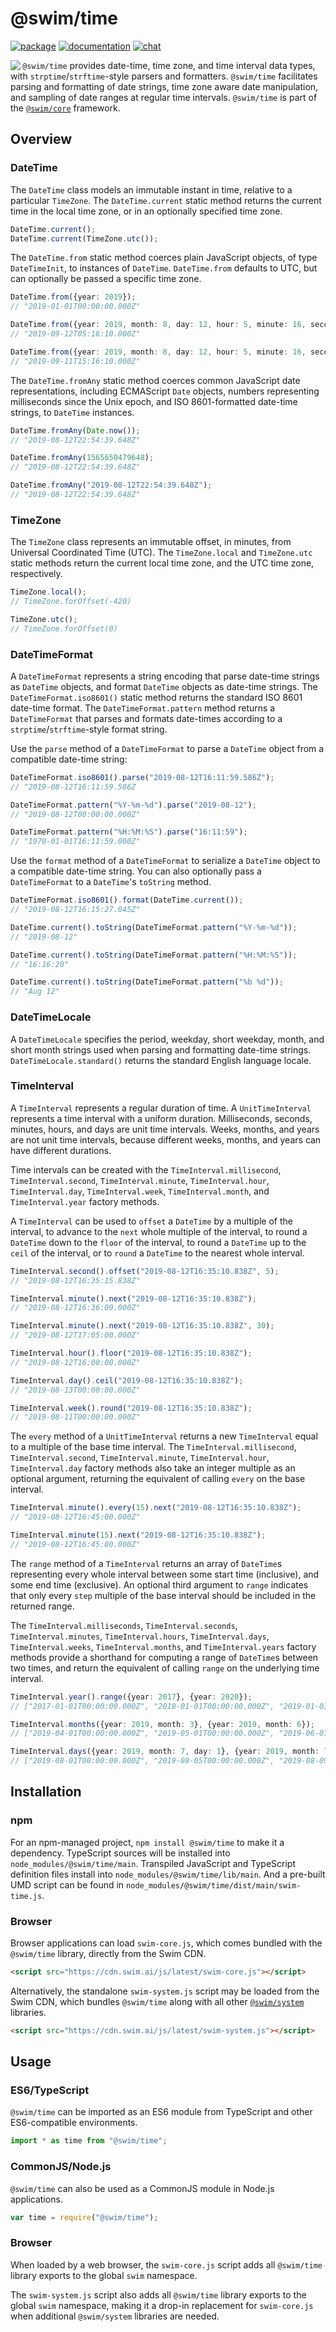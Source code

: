 # @swim/time

[![package](https://img.shields.io/npm/v/@swim/time.svg)](https://www.npmjs.com/package/@swim/time)
[![documentation](https://img.shields.io/badge/doc-TypeDoc-blue.svg)](http://docs.swim.ai/js/latest/modules/_swim_time.html)
[![chat](https://img.shields.io/badge/chat-Gitter-green.svg)](https://gitter.im/swimos/community)

<a href="https://developer.swim.ai"><img src="https://cdn.swim.ai/images/marlin-blue.svg" align="left"></a>

`@swim/time` provides date-time, time zone, and time interval data types, with
`strptime`/`strftime`-style parsers and formatters.  `@swim/time` facilitates
parsing and formatting of date strings, time zone aware date manipulation, and
sampling of date ranges at regular time intervals.  `@swim/time` is part of the
[`@swim/core`](https://www.npmjs.com/package/@swim/core) framework.

## Overview

### DateTime

The `DateTime` class models an immutable instant in time, relative to a
particular `TimeZone`.  The `DateTime.current` static method returns the
current time in the local time zone, or in an optionally specified time zone.

```typescript
DateTime.current();
DateTime.current(TimeZone.utc());
```

The `DateTime.from` static method coerces plain JavaScript objects, of type
`DateTimeInit`, to instances of `DateTime`.  `DateTime.from` defaults to UTC,
but can optionally be passed a specific time zone.

```typescript
DateTime.from({year: 2019});
// "2019-01-01T00:00:00.000Z"

DateTime.from({year: 2019, month: 8, day: 12, hour: 5, minute: 16, second: 10});
// "2019-09-12T05:16:10.000Z"

DateTime.from({year: 2019, month: 8, day: 12, hour: 5, minute: 16, second: 10}, TimeZone.local());
// "2019-09-11T15:16:10.000Z"
```

The `DateTime.fromAny` static method coerces common JavaScript date
representations, including ECMAScript `Date` objects, numbers representing
milliseconds since the Unix epoch, and ISO 8601-formatted date-time strings,
to `DateTime` instances.

```typescript
DateTime.fromAny(Date.now());
// "2019-08-12T22:54:39.648Z"

DateTime.fromAny(1565650479648);
// "2019-08-12T22:54:39.648Z"

DateTime.fromAny("2019-08-12T22:54:39.648Z");
// "2019-08-12T22:54:39.648Z"
```

### TimeZone

The `TimeZone` class represents an immutable offset, in minutes, from Universal
Coordinated Time (UTC).  The `TimeZone.local` and `TimeZone.utc` static methods
return the current local time zone, and the UTC time zone, respectively.

```typescript
TimeZone.local();
// TimeZone.forOffset(-420)

TimeZone.utc();
// TimeZone.forOffset(0)
```

### DateTimeFormat

A `DateTimeFormat` represents a string encoding that parse date-time strings
as `DateTime` objects, and format `DateTime` objects as date-time strings.
The `DateTimeFormat.iso8601()` static method returns the standard ISO 8601
date-time format.  The `DateTimeFormat.pattern` method returns a
`DateTimeFormat` that parses and formats date-times according to a
`strptime`/`strftime`-style format string.

Use the `parse` method of a `DateTimeFormat` to parse a `DateTime` object from
a compatible date-time string:

```typeScript
DateTimeFormat.iso8601().parse("2019-08-12T16:11:59.586Z");
// "2019-08-12T16:11:59.586Z

DateTimeFormat.pattern("%Y-%m-%d").parse("2019-08-12");
// "2019-08-12T00:00:00.000Z"

DateTimeFormat.pattern("%H:%M:%S").parse("16:11:59");
// "1970-01-01T16:11:59.000Z"
```

Use the `format` method of a `DateTimeFormat` to serialize a `DateTime` object
to a compatible date-time string.  You can also optionally pass a
`DateTimeFormat` to a `DateTime`'s `toString` method.

```typescript
DateTimeFormat.iso8601().format(DateTime.current());
// "2019-08-12T16:15:27.045Z"

DateTime.current().toString(DateTimeFormat.pattern("%Y-%m-%d"));
// "2019-08-12"

DateTime.current().toString(DateTimeFormat.pattern("%H:%M:%S"));
// "16:16:20"

DateTime.current().toString(DateTimeFormat.pattern("%b %d"));
// "Aug 12"
```

### DateTimeLocale

A `DateTimeLocale` specifies the period, weekday, short weekday, month, and
short month strings used when parsing and formatting date-time strings.
`DateTimeLocale.standard()` returns the standard English language locale.

### TimeInterval

A `TimeInterval` represents a regular duration of time.  A `UnitTimeInterval`
represents a time interval with a uniform duration.  Milliseconds, seconds,
minutes, hours, and days are unit time intervals.  Weeks, months, and years
are not unit time intervals, because different weeks, months, and years can
have different durations.

Time intervals can be created with the `TimeInterval.millisecond`,
`TimeInterval.second`, `TimeInterval.minute`, `TimeInterval.hour`,
`TimeInterval.day`, `TimeInterval.week`, `TimeInterval.month`, and
`TimeInterval.year` factory methods.

A `TimeInterval` can be used to `offset` a `DateTime` by a multiple of the
interval, to advance to the `next` whole multiple of the interval, to round
a `DateTime` down to the `floor` of the interval, to round a `DateTime` up
to the `ceil` of the interval, or to `round` a `DateTime` to the nearest
whole interval.

```typescript
TimeInterval.second().offset("2019-08-12T16:35:10.838Z", 5);
// "2019-08-12T16:35:15.838Z"

TimeInterval.minute().next("2019-08-12T16:35:10.838Z");
// "2019-08-12T16:36:00.000Z"

TimeInterval.minute().next("2019-08-12T16:35:10.838Z", 30);
// "2019-08-12T17:05:00.000Z"

TimeInterval.hour().floor("2019-08-12T16:35:10.838Z");
// "2019-08-12T16:00:00.000Z"

TimeInterval.day().ceil("2019-08-12T16:35:10.838Z");
// "2019-08-13T00:00:00.000Z"

TimeInterval.week().round("2019-08-12T16:35:10.838Z");
// "2019-08-11T00:00:00.000Z"
```

The `every` method of a `UnitTimeInterval` returns a new `TimeInterval` equal
to a multiple of the base time interval.  The `TimeInterval.millisecond`,
`TimeInterval.second`, `TimeInterval.minute`, `TimeInterval.hour`,
`TimeInterval.day` factory methods also take an integer multiple as an optional
argument, returning the equivalent of calling `every` on the base interval.

```typescript
TimeInterval.minute().every(15).next("2019-08-12T16:35:10.838Z");
// "2019-08-12T16:45:00.000Z"

TimeInterval.minute(15).next("2019-08-12T16:35:10.838Z");
// "2019-08-12T16:45:00.000Z"
```

The `range` method of a `TimeInterval` returns an array of `DateTime`s
representing every whole interval between some start time (inclusive), and
some end time (exclusive).  An optional third argument to `range` indicates
that only every `step` multiple of the base interval should be included in
the returned range.

The `TimeInterval.milliseconds`, `TimeInterval.seconds`, `TimeInterval.minutes`,
`TimeInterval.hours`, `TimeInterval.days`, `TimeInterval.weeks`,
`TimeInterval.months`, and `TimeInterval.years` factory methods provide
a shorthand for computing a range of `DateTime`s between two times, and
return the equivalent of calling `range` on the underlying time interval.

```typescript
TimeInterval.year().range({year: 2017}, {year: 2020});
// ["2017-01-01T00:00:00.000Z", "2018-01-01T00:00:00.000Z", "2019-01-01T00:00:00.000Z"]

TimeInterval.months({year: 2019, month: 3}, {year: 2019, month: 6});
// ["2019-04-01T00:00:00.000Z", "2019-05-01T00:00:00.000Z", "2019-06-01T00:00:00.000Z"]

TimeInterval.days({year: 2019, month: 7, day: 1}, {year: 2019, month: 7, day: 12}, 4);
// ["2019-08-01T00:00:00.000Z", "2019-08-05T00:00:00.000Z", "2019-08-09T00:00:00.000Z"]
```

## Installation

### npm

For an npm-managed project, `npm install @swim/time` to make it a dependency.
TypeScript sources will be installed into `node_modules/@swim/time/main`.
Transpiled JavaScript and TypeScript definition files install into
`node_modules/@swim/time/lib/main`.  And a pre-built UMD script can
be found in `node_modules/@swim/time/dist/main/swim-time.js`.

### Browser

Browser applications can load `swim-core.js`, which comes bundled with the
`@swim/time` library, directly from the Swim CDN.

```html
<script src="https://cdn.swim.ai/js/latest/swim-core.js"></script>
```

Alternatively, the standalone `swim-system.js` script may be loaded
from the Swim CDN, which bundles `@swim/time` along with all other
[`@swim/system`](https://www.npmjs.com/package/@swim/system) libraries.

```html
<script src="https://cdn.swim.ai/js/latest/swim-system.js"></script>
```

## Usage

### ES6/TypeScript

`@swim/time` can be imported as an ES6 module from TypeScript and other
ES6-compatible environments.

```typescript
import * as time from "@swim/time";
```

### CommonJS/Node.js

`@swim/time` can also be used as a CommonJS module in Node.js applications.

```javascript
var time = require("@swim/time");
```

### Browser

When loaded by a web browser, the `swim-core.js` script adds all
`@swim/time` library exports to the global `swim` namespace.

The `swim-system.js` script also adds all `@swim/time` library exports
to the global `swim` namespace, making it a drop-in replacement for
`swim-core.js` when additional `@swim/system` libraries are needed.
